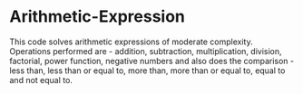 # Arithmetic-Expression
This code solves arithmetic expressions of moderate complexity. Operations performed are - addition, subtraction, multiplication, division, factorial, power function, negative numbers and also does the comparison - less than, less than or equal to, more than, more than or equal to, equal to and not equal to.
